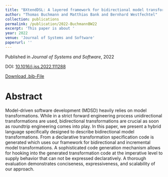 ```yaml
---
title: "BXtendDSL: A layered framework for bidirectional model transformations combining a declarative and an imperative language"
author: "Thomas Buchmann and Matthias Bank and Bernhard Westfechtel"
collection: publications
permalink: /publication/2022-BuchmannBW22
excerpt: 'This paper is about '
year: 2022
venue: 'Journal of Systems and Software'
paperurl: ''
---
```


Published in *Journal of Systems and Software*, 2022

DOI: [10.1016/j.jss.2022.111288](https://doi.org/10.1016/j.jss.2022.111288)

[Download .bib-File](https://tbuchmann.github.io/files/BuchmannBW22.bib)

Abstract
=====

Model-driven software development (MDSD) heavily relies on model transformations. While in a strict forward engineering process unidirectional transformations are used, bidirectional transformations are crucial as soon as roundtrip engineering comes into play. In this paper, we present a hybrid language specifically designed to describe bidirectional model transformations. From a declarative transformation specification code is generated which uses our framework for bidirectional and incremental model transformations. A sophisticated code generation mechanism allows for hooking into the generated transformation code at the imperative level to supply behavior that can not be expressed declaratively. A thorough evaluation demonstrates conciseness, expressiveness, and scalability of our approach.